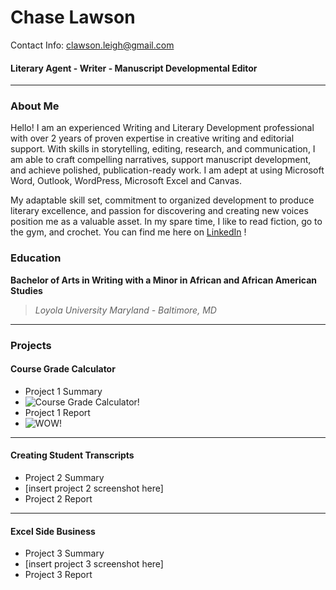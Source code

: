 # Chase Lawson
Contact Info: clawson.leigh@gmail.com
#### Literary Agent - Writer - Manuscript Developmental Editor

***

### About Me 
Hello! I am an experienced Writing and Literary Development professional with
over 2 years of proven expertise in creative writing and editorial support.
With skills in storytelling, editing, research, and communication, I am able to craft
compelling narratives, support manuscript development, and achieve polished,
publication-ready work. I am adept at using Microsoft Word, Outlook, WordPress,
Microsoft Excel and Canvas.

My adaptable skill set, commitment to organized development to produce literary
excellence, and passion for discovering and creating new voices position me as a
valuable asset. In my spare time, I like to read fiction, go to the gym, and crochet.
You can find me here on [LinkedIn](www.linkedin.com/in/cleighlawson) !

### Education 
**Bachelor of Arts in Writing with a Minor in African and African American Studies**
> *Loyola University Maryland - Baltimore, MD*

***
### Projects

#### Course Grade Calculator
 - Project 1 Summary
 - ![Course Grade Calculator!](/images/Project_1_Screenshot.png "Project 1 - Course Grade Calculator")
 - Project 1 Report
 - ![WOW!](/images/Project_1.2_Screenshot.png "Project 1 - Course Grade Calculator")
***
#### Creating Student Transcripts
 - Project 2 Summary
 - [insert project 2 screenshot here]
 - Project 2 Report
***
#### Excel Side Business
 - Project 3 Summary
 - [insert project 3 screenshot here]
 - Project 3 Report
